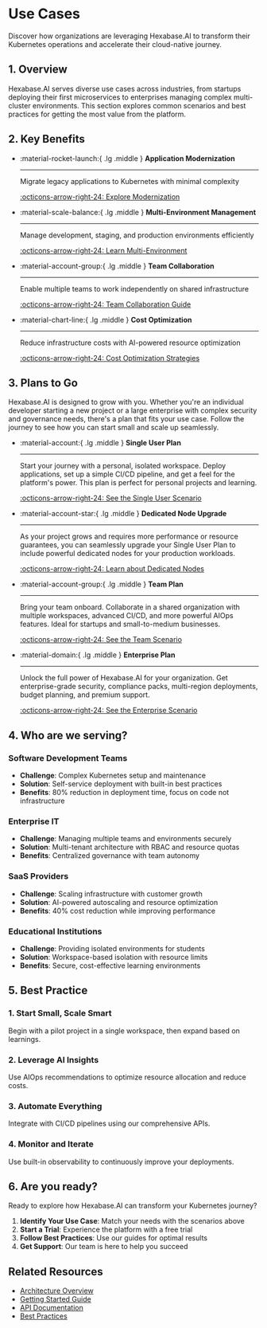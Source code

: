 # Use Cases

Discover how organizations are leveraging Hexabase.AI to transform their Kubernetes operations and accelerate their cloud-native journey.

## 1. Overview

Hexabase.AI serves diverse use cases across industries, from startups deploying their first microservices to enterprises managing complex multi-cluster environments. This section explores common scenarios and best practices for getting the most value from the platform.

## 2. Key Benefits

<div class="grid cards" markdown>

- :material-rocket-launch:{ .lg .middle } **Application Modernization**

  ***

  Migrate legacy applications to Kubernetes with minimal complexity

  [:octicons-arrow-right-24: Explore Modernization](enterprise-kubernetes.md)

- :material-scale-balance:{ .lg .middle } **Multi-Environment Management**

  ***

  Manage development, staging, and production environments efficiently

  [:octicons-arrow-right-24: Learn Multi-Environment](enterprise-kubernetes.md)

- :material-account-group:{ .lg .middle } **Team Collaboration**

  ***

  Enable multiple teams to work independently on shared infrastructure

  [:octicons-arrow-right-24: Team Collaboration Guide](ai-powered-devops.md)

- :material-chart-line:{ .lg .middle } **Cost Optimization**

  ***

  Reduce infrastructure costs with AI-powered resource optimization

  [:octicons-arrow-right-24: Cost Optimization Strategies](ai-powered-devops.md#cost-optimization)

</div>

## 3. Plans to Go

Hexabase.AI is designed to grow with you. Whether you're an individual developer starting a new project or a large enterprise with complex security and governance needs, there's a plan that fits your use case. Follow the journey to see how you can start small and scale up seamlessly.

<div class="grid cards" markdown>

- :material-account:{ .lg .middle } **Single User Plan**

  ***

  Start your journey with a personal, isolated workspace. Deploy applications, set up a simple CI/CD pipeline, and get a feel for the platform's power. This plan is perfect for personal projects and learning.

  [:octicons-arrow-right-24: See the Single User Scenario](single-user-plan.md)

- :material-account-star:{ .lg .middle } **Dedicated Node Upgrade**

  ***

  As your project grows and requires more performance or resource guarantees, you can seamlessly upgrade your Single User Plan to include powerful dedicated nodes for your production workloads.

  [:octicons-arrow-right-24: Learn about Dedicated Nodes](../nodes/vm-management.md)

- :material-account-group:{ .lg .middle } **Team Plan**

  ***

  Bring your team onboard. Collaborate in a shared organization with multiple workspaces, advanced CI/CD, and more powerful AIOps features. Ideal for startups and small-to-medium businesses.

  [:octicons-arrow-right-24: See the Team Scenario](team-plan.md)

- :material-domain:{ .lg .middle } **Enterprise Plan**

  ***

  Unlock the full power of Hexabase.AI for your organization. Get enterprise-grade security, compliance packs, multi-region deployments, budget planning, and premium support.

  [:octicons-arrow-right-24: See the Enterprise Scenario](enterprise-plan.md)

</div>

## 4. Who are we serving?

### Software Development Teams

- **Challenge**: Complex Kubernetes setup and maintenance
- **Solution**: Self-service deployment with built-in best practices
- **Benefits**: 80% reduction in deployment time, focus on code not infrastructure

### Enterprise IT

- **Challenge**: Managing multiple teams and environments securely
- **Solution**: Multi-tenant architecture with RBAC and resource quotas
- **Benefits**: Centralized governance with team autonomy

### SaaS Providers

- **Challenge**: Scaling infrastructure with customer growth
- **Solution**: AI-powered autoscaling and resource optimization
- **Benefits**: 40% cost reduction while improving performance

### Educational Institutions

- **Challenge**: Providing isolated environments for students
- **Solution**: Workspace-based isolation with resource limits
- **Benefits**: Secure, cost-effective learning environments

## 5. Best Practice

### 1. Start Small, Scale Smart

Begin with a pilot project in a single workspace, then expand based on learnings.

### 2. Leverage AI Insights

Use AIOps recommendations to optimize resource allocation and reduce costs.

### 3. Automate Everything

Integrate with CI/CD pipelines using our comprehensive APIs.

### 4. Monitor and Iterate

Use built-in observability to continuously improve your deployments.

## 6. Are you ready?

Ready to explore how Hexabase.AI can transform your Kubernetes journey?

1. **Identify Your Use Case**: Match your needs with the scenarios above
2. **Start a Trial**: Experience the platform with a free trial
3. **Follow Best Practices**: Use our guides for optimal results
4. **Get Support**: Our team is here to help you succeed

## Related Resources

- [Architecture Overview](../architecture/index.md)
- [Getting Started Guide](../concept/overview.md)
- [API Documentation](../api/index.md)
- [Best Practices](../security/index.md)

